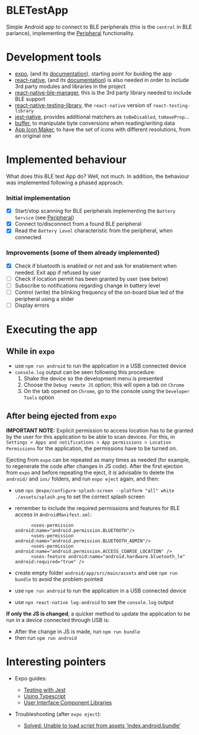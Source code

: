 # BLETestApp

Simple Android app to connect to BLE peripherals (this is the `central` in BLE parlance), implementing
the [Peripheral](../Peripheral/README.md) functionality.


# Development tools

* [expo](https://expo.io/), (and its [documentation](https://docs.expo.io/)), starting point for buiding the app
* [react-native](https://reactnative.dev/), (and its [documentation](https://reactnative.dev/docs/getting-started)) is also needed
in order to include 3rd party modules and libraries in the project
* [react-native-ble-manager](https://www.npmjs.com/package/react-native-ble-manager), this is the 3rd party library
needed to include BLE support
* [react-native-testing-library](https://github.com/callstack/react-native-testing-library), the `react-native` version of `react-testing-library`
* [jest-native](https://github.com/testing-library/jest-native), provides additional matchers as `toBeDisabled`, `toHaveProp`...
* [buffer](https://github.com/feross/buffer), to manipulate byte conversions when reading/writing data
* [App Icon Maker](https://appiconmaker.co/), to have the set of icons with different resolutions, from an original one 

# Implemented behaviour

What does this BLE test App do? Well, not much. In addition, the behaviour was implemented
following a phased approach:

### Initial implementation

* [x] Start/stop scanning for BLE peripherals implementing the `Battery Service` (see [Peripheral](../Peripheral/README.md))
* [x] Connect to/disconnect from a found BLE peripheral
* [x] Read the `Battery Level` characteristic from the peripheral, when connected

### Improvements (some of them already implemented)

* [x] Check if bluetooth is enabled or not and ask for enablement when needed. Exit app if refused by user
* [ ] Check if location permit has been granted by user (see below)
* [ ] Subscribe to notifications regarding change in battery level
* [ ] Control (write) the blinking frequency of the on-board blue led of the peripheral using a slider
* [ ] Display errors

# Executing the app

## While in `expo`

* use `npm run android` to run the application in a USB connected device
* `console.log` output can be seen following this procedure:
    1. Shake the device so the development menu is presented
    2. Choose the `Debug remote JS` option; this will open a tab on `Chrome`
    3. On the tab opened on `Chrome`, go to the console using the `Developer Tools` option
    
## After being ejected from `expo` 

**IMPORTANT NOTE:** Explicit permission to access location has to be granted by the user for this application to be able
to scan devices. For this, in `Settings > Apps and notifications > App permissions > Location Permissions` for the application,
the permissions have to be turned on.

Ejecting from `expo` can be repeated as many times as needed (for example, to regenerate the code after changes in JS code).
After the first ejection from `expo` and before repeating the eject, it is advisable to delete the `android/` and
`ios/` folders, and run `expo eject` again, and then:

* use `npx @expo/configure-splash-screen --platform "all" white ./assets/splash.png` to set the correct splash screen
* remember to include the required permissions and features for BLE access in `AndroidManifest.xml`:
            
            <uses-permission android:name="android.permission.BLUETOOTH"/>
            <uses-permission android:name="android.permission.BLUETOOTH_ADMIN"/>
            <uses-permission android:name="android.permission.ACCESS_COARSE_LOCATION" />
            <uses-feature android:name="android.hardware.bluetooth_le" android:required="true" />

* create empty folder `android/app/src/main/assets` and use `npm run bundle` to avoid the problem pointed 
* use `npm run android` to run the application in a USB connected device
* use `npx react-native log-android` to see the `console.log` output

**If only the JS is changed**, a quicker method to update the application to be run in a device connected through USB is:

* After the change in JS is made, run `npm run bundle`
* then run `npm run android`


# Interesting pointers
 
* Expo guides:
  * [Testing with Jest](https://docs.expo.io/guides/testing-with-jest/)
  * [Using Typescript](https://docs.expo.io/guides/typescript/)
  * [User Interface Component Libraries](https://docs.expo.io/guides/userinterface/)
  
* Troubleshooting (after `expo eject`):
  * [Solved: Unable to load script from assets ‘index.android.bundle’](https://medium.com/@adityasingh_32512/solved-unable-to-load-script-from-assets-index-android-bundle-bdc5e3a3d5ff)